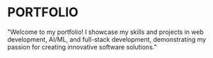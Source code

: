 # PORTFOLIO
"Welcome to my portfolio! I showcase my skills and projects in web development, AI/ML, and full-stack development, demonstrating my passion for creating innovative software solutions."
